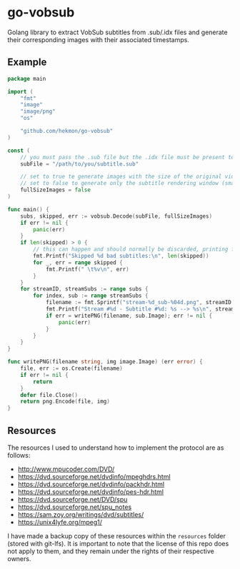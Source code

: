 # go-vobsub

Golang library to extract VobSub subtitles from .sub/.idx files and generate their corresponding images with their associated timestamps.

## Example

```go
package main

import (
	"fmt"
	"image"
	"image/png"
	"os"

	"github.com/hekmon/go-vobsub"
)

const (
	// you must pass the .sub file but the .idx file must be present too !
	subFile = "/path/to/you/subtitle.sub"

	// set to true te generate images with the size of the original video feed with positioned subs
	// set to false to generate only the subtitle rendering window (smaller images with less empty space)
	fullSizeImages = false
)

func main() {
	subs, skipped, err := vobsub.Decode(subFile, fullSizeImages)
	if err != nil {
		panic(err)
	}
	if len(skipped) > 0 {
		// this can happen and should normally be discarded, printing for information/debug
		fmt.Printf("Skipped %d bad subtitles:\n", len(skipped))
		for _, err = range skipped {
			fmt.Printf(" \t%v\n", err)
		}
	}
	for streamID, streamSubs := range subs {
		for index, sub := range streamSubs {
			filename := fmt.Sprintf("stream-%d_sub-%04d.png", streamID, index+1)
			fmt.Printf("Stream #%d - Subtitle #%d: %s --> %s\n", streamID, index+1, sub.Start, sub.Stop)
			if err = writePNG(filename, sub.Image); err != nil {
				panic(err)
			}
		}
	}
}

func writePNG(filename string, img image.Image) (err error) {
	file, err := os.Create(filename)
	if err != nil {
		return
	}
	defer file.Close()
	return png.Encode(file, img)
}
```

## Resources

The resources I used to understand how to implement the protocol are as follows:

* http://www.mpucoder.com/DVD/
* https://dvd.sourceforge.net/dvdinfo/mpeghdrs.html
* https://dvd.sourceforge.net/dvdinfo/packhdr.html
* https://dvd.sourceforge.net/dvdinfo/pes-hdr.html
* https://dvd.sourceforge.net/DVD/spu
* https://dvd.sourceforge.net/spu_notes
* https://sam.zoy.org/writings/dvd/subtitles/
* https://unix4lyfe.org/mpeg1/

I have made a backup copy of these resources within the `resources` folder (stored with git-lfs). It is important to note that the license of this repo does not apply to them, and they remain under the rights of their respective owners.
